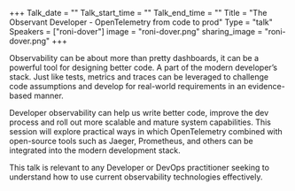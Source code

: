 +++
Talk_date = ""
Talk_start_time = ""
Talk_end_time = ""
Title = "The Observant Developer - OpenTelemetry from code to prod"
Type = "talk"
Speakers = ["roni-dover"]
image = "roni-dover.png"
sharing_image = "roni-dover.png"
+++

Observability can be about more than pretty dashboards, it can be a powerful tool for designing better code. A part of the modern developer’s stack. Just like tests, metrics and traces can be leveraged to challenge code assumptions and develop for real-world requirements in an evidence-based manner.

Developer observability can help us write better code, improve the dev process and roll out more scalable and mature system capabilities. This session will explore practical ways in which OpenTelemetry combined with open-source tools such as Jaeger, Prometheus, and others can be integrated into the modern development stack.

This talk is relevant to any Developer or DevOps practitioner seeking to understand how to use current observability technologies effectively.
